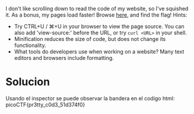 I don't like scrolling down to read the code of my website, so I've squished it. As a bonus, my pages load faster! Browse [here](http://titan.picoctf.net:59848/), and find the flag!
Hints:
- Try CTRL+U / ⌘+U in your browser to view the page source. You can also add 'view-source:' before the URL, or try `curl <URL>` in your shell.
- Minification reduces the size of code, but does not change its functionality.
- What tools do developers use when working on a website? Many text editors and browsers include formatting.
# Solucion
Usando el inspector se puede observar la bandera en el codigo html:
picoCTF{pr3tty_c0d3_51d374f0}